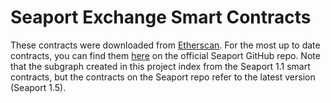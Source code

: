 # Seaport Exchange Smart Contracts

These contracts were downloaded from [Etherscan](https://etherscan.io/address/0x00000000006c3852cbef3e08e8df289169ede581). For the most up to date contracts, you can find them [here](https://github.com/ProjectOpenSea/seaport/tree/main/contracts) on the official Seaport GitHub repo. Note that the subgraph created in this project index from the Seaport 1.1 smart contracts, but the contracts on the Seaport repo refer to the latest version (Seaport 1.5).